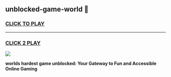 
## unblocked-game-world 👋
<h3>
<a href="https://premium.freeplayer.one?title=unblocked-game-world&ref=14F">CLICK TO PLAY</a></h3>
<hr>

<h3>
<a href="https://premium.freeplayer.one?title=unblocked-game-world&ref=14F">CLICK 2 PLAY</a>
  
</h3>

<a href="https://premium.freeplayer.one?title=unblocked-game-world&ref=12F/"><img src="https://clearcache.store/games.png"></a>


**worlds hardest game unblocked: Your Gateway to Fun and Accessible Online Gaming**

